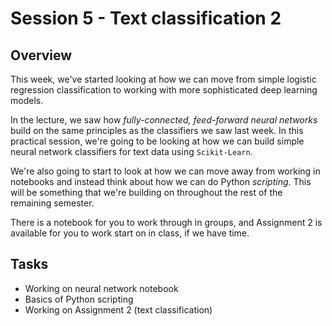# Session 5 - Text classification 2

## Overview

This week, we've started looking at how we can move from simple logistic regression classification to working with more sophisticated deep learning models.

In the lecture, we saw how *fully-connected, feed-forward neural networks* build on the same principles as the classifiers we saw last week. In this practical session, we're going to be looking at how we can build simple neural network classifiers for text data using ```Scikit-Learn```.

We're also going to start to look at how we can move away from working in notebooks and instead think about how we can do Python *scripting*. This will be something that we're building on throughout the rest of the remaining semester.

There is a notebook for you to work through in groups, and Assignment 2 is available for you to work start on in class, if we have time.

## Tasks

- Working on neural network notebook
- Basics of Python scripting
- Working on Assignment 2 (text classification)

